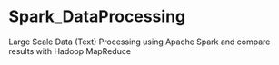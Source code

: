 # Spark_DataProcessing
Large Scale Data (Text) Processing using Apache Spark and compare results with Hadoop MapReduce

